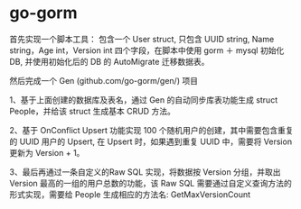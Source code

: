 # go-gorm

首先实现一个脚本工具：
包含一个 User struct, 只包含 UUID string, Name string，Age int，Version int 四个字段，在脚本中使用 gorm ＋ mysql 初始化 DB, 并使用初始化后的 DB 的 AutoMigrate 迁移数据表。

然后完成一个 Gen (github.com/go-gorm/gen/) 项目

1、基于上面创建的数据库及表名，通过 Gen 的自动同步库表功能生成 struct People，并给该 struct 生成基本 CRUD 方法。

2、基于 OnConflict Upsert 功能实现 100 个随机用户的创建，其中需要包含重复的 UUID 用户的 Upsert, 在 Upsert 时，如果遇到重复 UUID 中，需要将 Version 更新为 Version + 1。

3、最后再通过一条自定义的Raw SQL 实现，将数据按 Version 分组，并取出 Version 最高的一组的用户总数的功能，该 Raw SQL 需要通过自定义查询方法的形式实现，需要给 People 生成相应的方法名: GetMaxVersionCount
